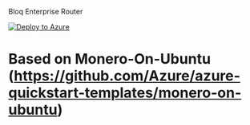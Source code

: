 Bloq Enterprise Router

[![Deploy to Azure](http://azuredeploy.net/deploybutton.png)](https://portal.azure.com/#create/Microsoft.Template/uri/https://gitlab.com/faiz-bloq/azure-quickstart-templates/raw/master/bloq-enterprise-router/azuredeploy.json)

# Based on Monero-On-Ubuntu (https://github.com/Azure/azure-quickstart-templates/monero-on-ubuntu)
